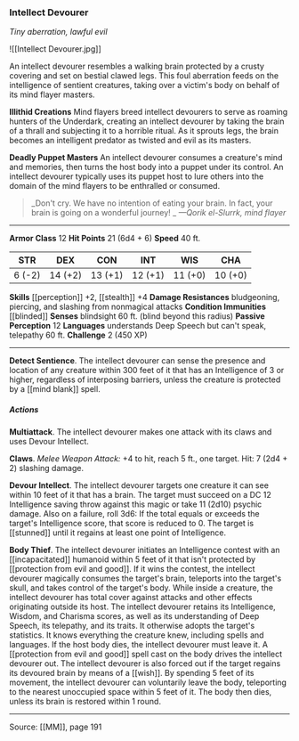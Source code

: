 ### Intellect Devourer
_Tiny aberration, lawful evil_

![[Intellect Devourer.jpg]]

An intellect devourer resembles a walking brain protected by a crusty covering and set on bestial clawed legs. This foul aberration feeds on the intelligence of sentient creatures, taking over a victim's body on behalf of its mind flayer masters.

**Illithid Creations** Mind flayers breed intellect devourers to serve as roaming hunters of the Underdark, creating an intellect devourer by taking the brain of a thrall and subjecting it to a horrible ritual. As it sprouts legs, the brain becomes an intelligent predator as twisted and evil as its masters.


**Deadly Puppet Masters** An intellect devourer consumes a creature's mind and memories, then turns the host body into a puppet under its control. An intellect devourer typically uses its puppet host to lure others into the domain of the mind flayers to be enthralled or consumed.



> _Don't cry. We have no intention of eating your brain. In fact, your brain is going on a wonderful journey!
_
> _—Qorik el-Slurrk, mind flayer_





---

**Armor Class** 12
**Hit Points** 21 (6d4 + 6)
**Speed** 40 ft.

| STR     | DEX     | CON     | INT     | WIS     | CHA     |
|---------|---------|---------|---------|---------|---------|
| 6 (-2) | 14 (+2) | 13 (+1) | 12 (+1) | 11 (+0) | 10 (+0) |

**Skills** [[perception]] +2, [[stealth]] +4
**Damage Resistances** bludgeoning, piercing, and slashing from nonmagical attacks
**Condition Immunities** [[blinded]]
**Senses** blindsight 60 ft. (blind beyond this radius)
**Passive Perception** 12
**Languages** understands Deep Speech but can't speak, telepathy 60 ft.
**Challenge** 2 (450 XP)

---

**Detect Sentience**. The intellect devourer can sense the presence and location of any creature within 300 feet of it that has an Intelligence of 3 or higher, regardless of interposing barriers, unless the creature is protected by a [[mind blank]] spell.

##### Actions
**Multiattack**. The intellect devourer makes one attack with its claws and uses Devour Intellect.

**Claws**. _Melee Weapon Attack:_ +4 to hit, reach 5 ft., one target. Hit: 7 (2d4 + 2) slashing damage.

**Devour Intellect**. The intellect devourer targets one creature it can see within 10 feet of it that has a brain. The target must succeed on a DC 12 Intelligence saving throw against this magic or take 11 (2d10) psychic damage. Also on a failure, roll 3d6: If the total equals or exceeds the target's Intelligence score, that score is reduced to 0. The target is [[stunned]] until it regains at least one point of Intelligence.

**Body Thief**. The intellect devourer initiates an Intelligence contest with an [[incapacitated]] humanoid within 5 feet of it that isn't protected by [[protection from evil and good]]. If it wins the contest, the intellect devourer magically consumes the target's brain, teleports into the target's skull, and takes control of the target's body. While inside a creature, the intellect devourer has total cover against attacks and other effects originating outside its host. The intellect devourer retains its Intelligence, Wisdom, and Charisma scores, as well as its understanding of Deep Speech, its telepathy, and its traits. It otherwise adopts the target's statistics. It knows everything the creature knew, including spells and languages. If the host body dies, the intellect devourer must leave it. A [[protection from evil and good]] spell cast on the body drives the intellect devourer out. The intellect devourer is also forced out if the target regains its devoured brain by means of a [[wish]]. By spending 5 feet of its movement, the intellect devourer can voluntarily leave the body, teleporting to the nearest unoccupied space within 5 feet of it. The body then dies, unless its brain is restored within 1 round.


---

Source: [[MM]], page 191